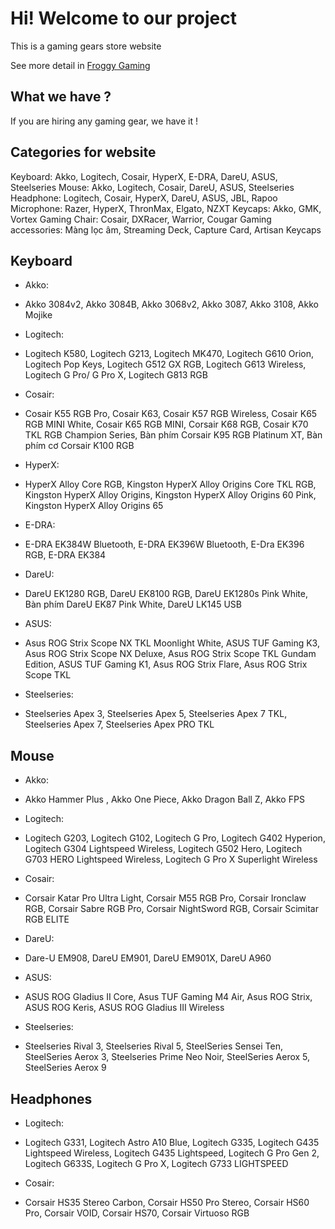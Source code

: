 # Hi! Welcome to our project

This is a gaming gears store website

See more detail in [Froggy Gaming](https://baby-frog.github.io/froggy-gaming-web/)

## What we have ?

If you are hiring any gaming gear, we have it !

## Categories for website

Keyboard: Akko, Logitech, Cosair, HyperX, E-DRA, DareU, ASUS, Steelseries
Mouse: Akko, Logitech, Cosair, DareU, ASUS, Steelseries
Headphone: Logitech, Cosair, HyperX, DareU, ASUS, JBL, Rapoo
Microphone: Razer, HyperX, ThronMax, Elgato, NZXT
Keycaps: Akko, GMK, Vortex
Gaming Chair: Cosair, DXRacer, Warrior, Cougar
Gaming accessories: Màng lọc âm, Streaming Deck, Capture Card, Artisan Keycaps

## Keyboard

- Akko:

* Akko 3084v2, Akko 3084B, Akko 3068v2, Akko 3087, Akko 3108, Akko Mojike

- Logitech:

* Logitech K580, Logitech G213, Logitech MK470, Logitech G610 Orion, Logitech Pop Keys, Logitech G512 GX RGB, Logitech G613 Wireless, Logitech G Pro/ G Pro X, Logitech G813 RGB

- Cosair:

* Cosair K55 RGB Pro, Cosair K63, Cosair K57 RGB Wireless, Cosair K65 RGB MINI White, Cosair K65 RGB MINI, Corsair K68 RGB, Cosair K70 TKL RGB Champion Series, Bàn phím Corsair K95 RGB Platinum XT, Bàn phím cơ Corsair K100 RGB

- HyperX:

* HyperX Alloy Core RGB, Kingston HyperX Alloy Origins Core TKL RGB, Kingston HyperX Alloy Origins, Kingston HyperX Alloy Origins 60 Pink, Kingston HyperX Alloy Origins 65

- E-DRA:

* E-DRA EK384W Bluetooth, E-DRA EK396W Bluetooth, E-Dra EK396 RGB, E-DRA EK384

- DareU:

* DareU EK1280 RGB, DareU EK8100 RGB, DareU EK1280s Pink White, Bàn phím DareU EK87 Pink White, DareU LK145 USB

- ASUS:

* Asus ROG Strix Scope NX TKL Moonlight White, ASUS TUF Gaming K3, Asus ROG Strix Scope NX Deluxe, Asus ROG Strix Scope TKL Gundam Edition, ASUS TUF Gaming K1, Asus ROG Strix Flare, Asus ROG Strix Scope TKL

- Steelseries:

* Steelseries Apex 3, Steelseries Apex 5, Steelseries Apex 7 TKL, Steelseries Apex 7, Steelseries Apex PRO TKL

## Mouse

- Akko:

* Akko Hammer Plus , Akko One Piece, Akko Dragon Ball Z, Akko FPS

- Logitech:

* Logitech G203, Logitech G102, Logitech G Pro, Logitech G402 Hyperion, Logitech G304 Lightspeed Wireless, Logitech G502 Hero, Logitech G703 HERO Lightspeed Wireless, Logitech G Pro X Superlight Wireless

- Cosair:

* Corsair Katar Pro Ultra Light, Corsair M55 RGB Pro, Corsair Ironclaw RGB, Corsair Sabre RGB Pro, Corsair NightSword RGB, Corsair Scimitar RGB ELITE

- DareU:

* Dare-U EM908, DareU EM901, DareU EM901X, DareU A960

- ASUS:

* ASUS ROG Gladius II Core, Asus TUF Gaming M4 Air, Asus ROG Strix, ASUS ROG Keris, ASUS ROG Gladius III Wireless

- Steelseries:

* Steelseries Rival 3, Steelseries Rival 5, SteelSeries Sensei Ten, SteelSeries Aerox 3, Steelseries Prime Neo Noir, SteelSeries Aerox 5, SteelSeries Aerox 9

## Headphones

- Logitech:

* Logitech G331, Logitech Astro A10 Blue, Logitech G335, Logitech G435 Lightspeed Wireless, Logitech G435 Lightspeed, Logitech G Pro Gen 2, Logitech G633S, Logitech G Pro X, Logitech G733 LIGHTSPEED

- Cosair:

* Corsair HS35 Stereo Carbon, Corsair HS50 Pro Stereo, Corsair HS60 Pro, Corsair VOID, Corsair HS70, Corsair Virtuoso RGB
